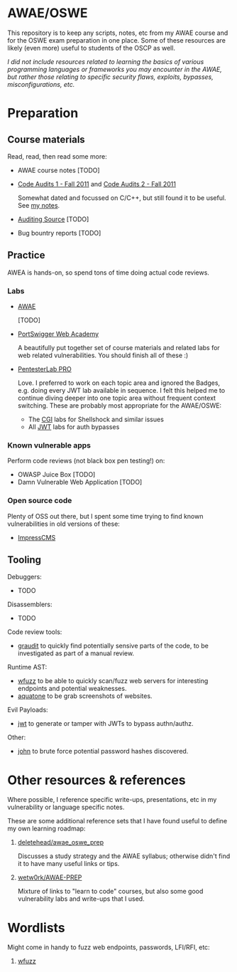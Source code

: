 # AWAE/OSWE

This repository is to keep any scripts, notes, etc from my AWAE course and for the OSWE exam preparation in one place.  Some of these resources are likely (even more) useful to students of the OSCP as well.

_I did not include resources related to learning the basics of various programming languages or frameworks you may encounter in the AWAE, but rather those relating to specific security flaws, exploits, bypasses, misconfigurations, etc._

# Preparation

## Course materials

Read, read, then read some more:

* AWAE course notes [TODO]
* [Code Audits 1 - Fall 2011](https://vimeo.com/30001189) and [Code Audits 2 - Fall 2011](https://vimeo.com/29702192)

  Somewhat dated and focussed on C/C++, but still found it to be useful. See [my notes](guidelines/code_review.md).
* [Auditing Source](https://trailofbits.github.io/ctf/vulnerabilities/source.html) [TODO]
* Bug bountry reports [TODO]

## Practice

AWEA is hands-on, so spend tons of time doing actual code reviews.

### Labs

* [AWAE](https://www.offensive-security.com/awae-oswe/)
  
  [TODO]
  
* [PortSwigger Web Academy](https://portswigger.net/web-security)
  
  A beautifully put together set of course materials and related labs for web related vulnerabilities.  You should finish all of these :)

*  [PentesterLab PRO](https://pentesterlab.com/referral/Li4afWlMWsD9Sg)
    
    Love.  I preferred to work on each topic area and ignored the Badges, e.g. doing every JWT lab available in sequence.  I felt this helped me to continue diving deeper into one topic area without frequent context switching.  These are probably most appropriate for the AWAE/OSWE:
    
    * The [CGI](labs/pentesterlab.com/cgi.md) labs for Shellshock and similar issues
    * All [JWT](labs/pentesterlab.com/jwt.md) labs for auth bypasses

### Known vulnerable apps

Perform code reviews (not black box pen testing!) on:

* OWASP Juice Box [TODO]
* Damn Vulnerable Web Application [TODO]

### Open source code

Plenty of OSS out there, but I spent some time trying to find known vulnerabilities in old versions of these:

* [ImpressCMS](https://github.com/ImpressCMS/impresscms)

## Tooling

Debuggers:

* TODO

Disassemblers:

* TODO

Code review tools:

* [graudit](automation/graudit/README.md) to quickly find potentially sensive parts of the code, to be investigated as part of a manual review.

Runtime AST:

* [wfuzz](automation/wfuzz/README.md) to be able to quickly scan/fuzz web servers for interesting endpoints and potential weaknesses.
* [aquatone](automation/aquatone/README.md) to be grab screenshots of websites.

Evil Payloads:

* [jwt](automation/jwt/README.md) to generate or tamper with JWTs to bypass authn/authz.

Other:

* [john](automation/john/README.md) to brute force potential password hashes discovered.

# Other resources & references

Where possible, I reference specific write-ups, presentations, etc in my vulnerability or language specific notes.

These are some additional reference sets that I have found useful to define my own learning roadmap:

1. [deletehead/awae_oswe_prep](https://github.com/deletehead/awae_oswe_prep)

    Discusses a study strategy and the AWAE syllabus; otherwise didn't find it to have many useful links or tips.

1. [wetw0rk/AWAE-PREP](https://github.com/wetw0rk/AWAE-PREP)

    Mixture of links to "learn to code" courses, but also some good vulnerability labs and write-ups that I used.

# Wordlists

Might come in handy to fuzz web endpoints, passwords, LFI/RFI, etc:

1. [wfuzz](https://github.com/xmendez/wfuzz/tree/master/wordlist)